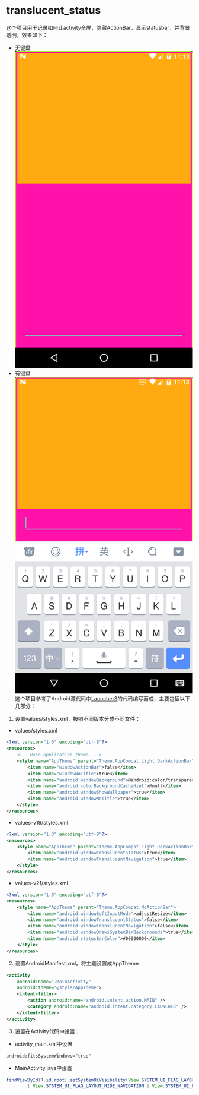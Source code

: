 # translucent_status

这个项目用于记录如何让activity全屏，隐藏ActionBar，显示statusbar，并背景透明。效果如下：
- 无键盘
![preview1](https://github.com/jiaoyang623/translucent_status/blob/master/doc/preview1.png)
- 有键盘
![preview2](https://github.com/jiaoyang623/translucent_status/blob/master/doc/preview2.png)
这个项目参考了Android源代码中[Launcher3](https://android.googlesource.com/platform/packages/apps/Launcher3)的代码编写而成，主要包括以下几部分：

1. 设置values/styles.xml，按照不同版本分成不同文件：
- values/styles.xml

```xml
<?xml version="1.0" encoding="utf-8"?>
<resources>
    <!-- Base application theme. -->
    <style name="AppTheme" parent="Theme.AppCompat.Light.DarkActionBar">
        <item name="windowActionBar">false</item>
        <item name="windowNoTitle">true</item>
        <item name="android:windowBackground">@android:color/transparent</item>
        <item name="android:colorBackgroundCacheHint">@null</item>
        <item name="android:windowShowWallpaper">true</item>
        <item name="android:windowNoTitle">true</item>
    </style>
</resources>

```

- values-v19/styles.xml

```xml
<?xml version="1.0" encoding="utf-8"?>
<resources>
    <style name="AppTheme" parent="Theme.AppCompat.Light.DarkActionBar">
        <item name="android:windowTranslucentStatus">true</item>
        <item name="android:windowTranslucentNavigation">true</item>
    </style>
</resources>
```

- values-v21/styles.xml
```xml
<?xml version="1.0" encoding="utf-8"?>
<resources>
    <style name="AppTheme" parent="Theme.AppCompat.NoActionBar">
        <item name="android:windowSoftInputMode">adjustResize</item>
        <item name="android:windowTranslucentStatus">false</item>
        <item name="android:windowTranslucentNavigation">false</item>
        <item name="android:windowDrawsSystemBarBackgrounds">true</item>
        <item name="android:statusBarColor">#00000000</item>
    </style>
</resources>
```

2. 设置AndroidManifest.xml，将主题设置成AppTheme
```xml
<activity
    android:name=".MainActivity"
    android:theme="@style/AppTheme">
    <intent-filter>
        <action android:name="android.intent.action.MAIN" />
        <category android:name="android.intent.category.LAUNCHER" />
    </intent-filter>
</activity>
```

3. 设置在Activity代码中设置：
- activity_main.xml中设置
```xml
android:fitsSystemWindows="true"
```
- MainActivity.java中设置
```java
findViewById(R.id.root).setSystemUiVisibility(View.SYSTEM_UI_FLAG_LAYOUT_FULLSCREEN
        | View.SYSTEM_UI_FLAG_LAYOUT_HIDE_NAVIGATION | View.SYSTEM_UI_FLAG_LAYOUT_STABLE);
```

